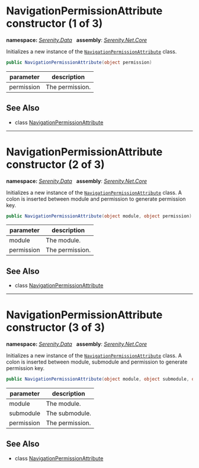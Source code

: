 # NavigationPermissionAttribute constructor (1 of 3)
**namespace:** *[Serenity.Data](../../README.md#serenity.data-namespace)*   **assembly**: *[Serenity.Net.Core](../../README.md)*

Initializes a new instance of the [`NavigationPermissionAttribute`](../NavigationPermissionAttribute.md) class.

```csharp
public NavigationPermissionAttribute(object permission)
```

| parameter | description |
| --- | --- |
| permission | The permission. |

## See Also

* class [NavigationPermissionAttribute](../NavigationPermissionAttribute.md)

---

# NavigationPermissionAttribute constructor (2 of 3)
**namespace:** *[Serenity.Data](../../README.md#serenity.data-namespace)*   **assembly**: *[Serenity.Net.Core](../../README.md)*

Initializes a new instance of the [`NavigationPermissionAttribute`](../NavigationPermissionAttribute.md) class. A colon is inserted between module and permission to generate permission key.

```csharp
public NavigationPermissionAttribute(object module, object permission)
```

| parameter | description |
| --- | --- |
| module | The module. |
| permission | The permission. |

## See Also

* class [NavigationPermissionAttribute](../NavigationPermissionAttribute.md)

---

# NavigationPermissionAttribute constructor (3 of 3)
**namespace:** *[Serenity.Data](../../README.md#serenity.data-namespace)*   **assembly**: *[Serenity.Net.Core](../../README.md)*

Initializes a new instance of the [`NavigationPermissionAttribute`](../NavigationPermissionAttribute.md) class. A colon is inserted between module, submodule and permission to generate permission key.

```csharp
public NavigationPermissionAttribute(object module, object submodule, object permission)
```

| parameter | description |
| --- | --- |
| module | The module. |
| submodule | The submodule. |
| permission | The permission. |

## See Also

* class [NavigationPermissionAttribute](../NavigationPermissionAttribute.md)